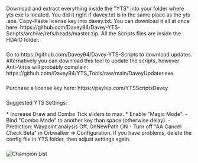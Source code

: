 <p align="left">Download and extract everything inside the "YTS" into your folder where yts exe is located. You did it right if davey.txt is in the same place as the yts .exe. Copy-Paste license key into davey.txt. You can download it all at once here: https://github.com/Davey94/Davey-YTS-Scripts/archive/refs/heads/master.zip. All the Scripts files are inside the HDAIO folder.</p>

###

<p align="left">Go to https://github.com/Davey94/Davey-YTS-Scripts to download updates. Alternatively you can download this tool to update the scripts, however Anti-Virus will probably complain: https://github.com/Davey94/YTS_Tools/raw/main/DaveyUpdater.exe</p>

###

<p align="left">Purchase a license key here: https://payhip.com/YTSScriptsDavey</p>

###

<p align="left">Suggested YTS Settings:</p>
* Increase Draw and Combo Tick sliders to max.  
* Enable "Magic Mode".
- Bind "Combo Mode" to another key than space (otherwise delay).
- Prediction: Waypoint analysis Off, OnNewPath ON
- Turn off "AA Cancel Check Beta" in Orbwalker => Configuration.  
If you have problems, delete the config file in YTS folder, then adjust settings again.

###

![Champion List](https://media.discordapp.net/attachments/1173004730881032332/1192443311672270949/my-image_13.png?ex=65a91860&is=6596a360&hm=1112c0154def12e3f855c5158b62ffa3303042d4cfe1cac80e820434f604ad85&=&format=webp&quality=lossless&width=731&height=532)
